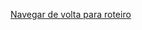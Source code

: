 [Navegar de volta para roteiro](https://github.com/martanascimento1/Projeto-redes-bimestre2/blob/564319c685f6ec504080630dc9989612b4fc7b61/README.md)

